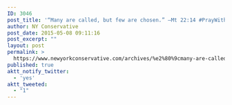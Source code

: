 ```yaml
---
ID: 3046
post_title: '“Many are called, but few are chosen.” –Mt 22:14 #PrayWithoutCeasing'
author: NY Conservative
post_date: 2015-05-08 09:11:16
post_excerpt: ""
layout: post
permalink: >
  https://www.newyorkconservative.com/archives/%e2%80%9cmany-are-called-but-few-are-chosen-%e2%80%9d-%e2%80%93mt-2214-praywithoutceasing/
published: true
aktt_notify_twitter:
  - 'yes'
aktt_tweeted:
  - "1"
---
```

<p><img src="http://www.newyorkconservative.com/wp-content/uploads/2015/05/050815_1311_Manyarecall1.jpg" alt=""/></p>